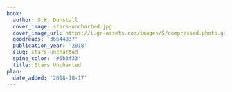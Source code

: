 ```yaml
---
book:
  author: S.K. Dunstall
  cover_image: stars-uncharted.jpg
  cover_image_url: https://i.gr-assets.com/images/S/compressed.photo.goodreads.com/books/1514774387l/36644837._SX98_.jpg
  goodreads: '36644837'
  publication_year: '2018'
  slug: stars-uncharted
  spine_color: '#5b3f33'
  title: Stars Uncharted
plan:
  date_added: '2018-10-17'
---
```

